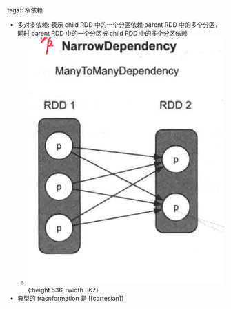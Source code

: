 tags:: 窄依赖

- 多对多依赖: 表示 child RDD 中的一个分区依赖 parent RDD 中的多个分区，同时 parent RDD 中的一个分区被 child RDD 中的多个分区依赖
	- ![image.png](../assets/image_1680663336224_0.png){:height 536, :width 367}
- 典型的 trasnformation 是 [[cartesian]]